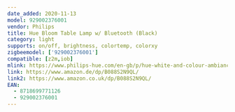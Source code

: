 ```yaml
---
date_added: 2020-11-13
model: 929002376001
vendor: Philips
title: Hue Bloom Table Lamp w/ Bluetooth (Black)
category: light
supports: on/off, brightness, colortemp, colorxy
zigbeemodel: ['929002376001']
compatible: [z2m,iob]
mlink: https://www.philips-hue.com/en-gb/p/hue-white-and-colour-ambiance-bloom-table-lamp/8718699771126
link: https://www.amazon.de/dp/B088S2N9QL/
link2: https://www.amazon.co.uk/dp/B088S2N9QL/
EAN: 
  - 8718699771126
  - 929002376001
---
```

